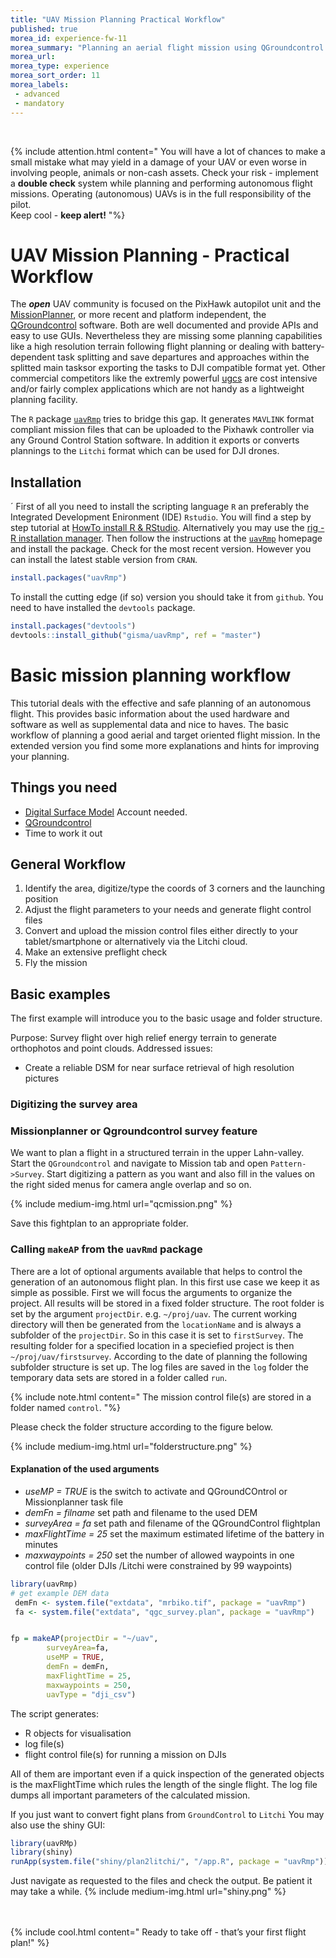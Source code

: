 ```yaml
---
title: "UAV Mission Planning Practical Workflow"
published: true
morea_id: experience-fw-11
morea_summary: "Planning an aerial flight mission using QGroundcontrol and uavRmp"
morea_url: 
morea_type: experience
morea_sort_order: 11
morea_labels:
 - advanced
 - mandatory
---
```



<br> 

{% include attention.html content=" 
You will have a lot of chances to make a small mistake what may yield in a damage of your UAV or even worse in involving people, animals or non-cash assets. Check your risk - implement a **double check** system while planning and performing autonomous flight missions. Operating (autonomous) UAVs is in the full responsibility of the pilot. 
<br>
Keep cool - **keep alert!**
"%}
<br> 


# UAV Mission Planning - Practical Workflow

The _**open**_ UAV community is focused on the PixHawk autopilot unit and the [MissionPlanner](http://qgroundcontrol.com/downloads/), or more recent and platform independent, the [QGroundcontrol](http://ardupilot.org/planner2/) software. Both are well documented and provide APIs and easy to use GUIs. Nevertheless they are missing some planning capabilities like a high resolution terrain following flight planning or dealing with battery-dependent task splitting and save departures and approaches within the splitted main tasksor exporting the tasks to DJI compatible format yet. Other commercial competitors like the extremly powerful [ugcs](https://www.ugcs.com/) are cost intensive and/or fairly complex applications which are not handy as a lightweight planning facility. 

The `R` package [`uavRmp`](https://github.com/gisma/uavRmp) tries to bridge this gap. It generates `MAVLINK` format compliant mission files that can be uploaded to the Pixhawk controller via any Ground Control Station software. In addition it exports or converts plannings to the `Litchi` format which can be used for DJI drones.

## Installation 
´
First of all you need to install the scripting language `R` an preferably the Integrated Development Enironment (IDE) `Rstudio`. You will find a step by step tutorial at  [HowTo install R & RStudio](https://geomoer.github.io/moer-base-r/unit01/unit01-02_Installation.html). Alternatively you may use the [rig - R installation manager](https://github.com/r-lib/rig#the-r-installation-manager). Then follow the instructions at the  [`uavRmp`](https://github.com/gisma/uavRmp) homepage and install the package. Check for the most recent version. However you can install the latest stable version from `CRAN`.

``` R
install.packages("uavRmp")

```


To install the cutting edge (if so) version you should take it from `github`.  You need to have installed the `devtools` package.

``` R
install.packages("devtools")
devtools::install_github("gisma/uavRmp", ref = "master")

```

# Basic mission planning workflow

This tutorial deals with the effective and safe planning of an autonomous flight. This provides basic information about the used hardware and software as well as supplemental data and nice to haves. The basic workflow of planning a good aerial and target oriented flight mission. In the extended version you find some more explanations and hints for improving your planning. 


## Things you need 



  - [Digital Surface Model](https://land.copernicus.eu/imagery-in-situ/eu-dem/eu-dem-v1.1/view
) Account needed.
  - [QGroundcontrol](http://qgroundcontrol.com/)
  - Time to work it out



## General Workflow 

  1. Identify the area, digitize/type the coords of 3 corners and the launching position
  2. Adjust the flight parameters to your needs and generate flight control files
  3. Convert and upload the mission control files either directly to your tablet/smartphone or alternatively via the Litchi cloud.
  4. Make an extensive preflight check
  5. Fly the mission
  
## Basic examples 

The first example will introduce you to the basic usage and folder structure.

Purpose: Survey flight over high relief energy terrain to generate orthophotos and point clouds. 
Addressed issues:
  - Create a reliable DSM for near surface retrieval of high resolution pictures

### Digitizing the survey area

### Missionplanner or Qgroundcontrol survey feature
We want to plan a flight in a structured terrain in the upper Lahn-valley. Start the `QGroundcontrol` and navigate to Mission tab and open `Pattern->Survey`. Start digitizing a pattern as you want and also fill in the values on the right sided menus for camera angle overlap and so on.

{% include medium-img.html url="qcmission.png" %}  

Save this fightplan to an appropriate folder. 

### Calling `makeAP` from the `uavRmd` package

There are a lot of optional arguments available that helps to control the generation of an autonomous flight plan. In this first use case we keep it as simple as possible. First we will focus the arguments to organize the project.  All results will be stored in a fixed folder structure. The root folder is set by the argument `projectDir`. e.g. `~/proj/uav`. The current working directory will then be generated from the `locationName` and is always a subfolder of the `projectDir`. So in this case it is set to `firstSurvey`.  The resulting folder for a specified location in a speciefied project is then `~/proj/uav/firstsurvey`. According to the date of planning the following subfolder structure is set up. The log files are saved in the `log` folder the temporary data sets are stored in a folder called `run`.

{% include note.html content=" 
The mission control file(s) are stored in a folder named `control`.
"%}

Please check the folder structure according to the figure below.

{% include medium-img.html url="folderstructure.png" %}  
  

#### Explanation of the used arguments

* *useMP = TRUE*   is the switch to activate and QGroundCOntrol or Missionplanner task file
* *demFn = filname* set path and filename to the used DEM 
* *surveyArea = fa* set path and filename of the QGroundControl flightplan
* *maxFlightTime = 25* set the maximum estimated lifetime of the battery in minutes
* *maxwaypoints = 250* set the number of allowed waypoints in one control file (older DJIs /Litchi were constrained by 99 waypoints)

```r
library(uavRmp)
# get example DEM data
 demFn <- system.file("extdata", "mrbiko.tif", package = "uavRmp")
 fa <- system.file("extdata", "qgc_survey.plan", package = "uavRmp")


fp = makeAP(projectDir = "~/uav",
        surveyArea=fa,
        useMP = TRUE,
        demFn = demFn,
        maxFlightTime = 25,
        maxwaypoints = 250,
        uavType = "dji_csv")                 
```

The script generates:

  * R objects for visualisation
  * log file(s) 
  * flight control file(s) for running a mission on DJIs 

All  of them are important even if a quick inspection of the generated objects is the maxFlightTime which rules the length of the single flight. The log file dumps  all important parameters of the calculated mission.

If you just want to convert fight plans from `GroundControl` to `Litchi` You may also use the shiny GUI:
```r
library(uavRMp)
library(shiny)
runApp(system.file("shiny/plan2litchi/", "/app.R", package = "uavRmp"))
```

Just navigate as requested to the files and check the output. Be patient it may take a while.
{% include medium-img.html url="shiny.png" %}  


 <br> <br>
{% include cool.html content="
Ready to take off - that’s your first flight plan!"
%}

 <br> <br>

